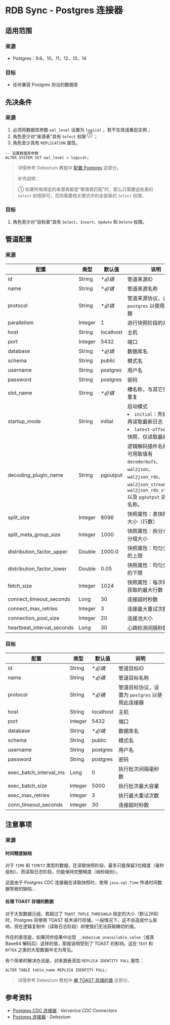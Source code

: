 # RDB Sync - Postgres 连接器

## 适用范围
### 来源
- Postgres：9.6，10，11，12，13，14

### 目标
- 任何兼容 Postgres 协议的数据库


## 先决条件
### 来源
1. 必须将数据库参数 `wal_level` 设置为 `logical` ，若不生效请重启实例；
2. 角色至少对“来源表”具有 `Select` 权限 <sup>①</sup> ；
3. 角色至少具有 `REPLICATION` 属性。

```postgresql
-- 设置数据库参数
ALTER SYSTEM SET wal_level = logical;
```

> 详情参考 Debezium 教程中 [配置 Postgres](https://debezium.io/documentation/reference/1.9/connectors/postgresql.html#setting-up-postgresql) 这部分。

> 补充说明：
> 
> ① 如果所有绑定的来源表都是“等值表匹配”时，那么只需要这些表的 `Select` 权限即可，否则需要相关模式中的全部表的 `Select` 权限。

### 目标
1. 角色至少对“目标表”具有 `Select`、`Insert`、`Update` 和 `Delete` 权限。


## 管道配置
### 来源
| 配置 | 类型 | 默认值 | 说明 |
|-|-|-|--|
| id | String | _*必填_ | 管道来源ID |
| name | String | _*必填_ | 管道来源名称 |
| protocol | String | _*必填_ | 管道来源协议，设置为 `postgres` 以使用此连接器 |
| parallelism | Integer | 1 | 进行快照阶段的并行度 |
| host | String | localhost | 主机 |
| port | Integer | 5432 | 端口 |
| database | String | _*必填_ | 数据库名 |
| schema | String | public | 模式名 |
| username | String | postgres | 用户名 |
| password | String | postgres | 密码 |
| slot_name | String | _*必填_ | 槽名称，与其它任务不可重复 |
| startup_mode | String | initial | 启动模式 <li>`initial`：先做快照，再读取最新日志；<li>`latest-offset`：跳过快照，仅读取最新日志。 |
| decoding_plugin_name | String | pgoutput | 逻辑解码插件名称 <br>可用取值有 `decoderbufs`、`wal2json`、`wal2json_rds`、`wal2json_streaming`、`wal2json_rds_streaming` 以及 `pgoutput` 这些插件名称。 |
| split_size | Integer | 8096 | 快照属性：表快照的分块大小（行数） |
| split_meta_group_size | Integer | 1000 | 快照属性：拆分元数据的分组大小 |
| distribution_factor_upper | Double | 1000.0 | 快照属性：均匀分布因子的上限 |
| distribution_factor_lower | Double | 0.05 | 快照属性：均匀分布因子的下限 |
| fetch_size | Integer | 1024 | 快照属性：每次轮询所能获取的最大行数 |
| connect_timeout_seconds | Long | 30 | 连接超时秒数 |
| connect_max_retries | Integer | 3 | 连接最大重试次数 |
| connection_pool_size | Integer | 20 | 连接池大小 |
| heartbeat_interval_seconds | Long | 30 | 心跳检测间隔秒数 |

### 目标
| 配置 | 类型 | 默认值 | 说明 |
|-|-|-|--|
| id | String | _*必填_ | 管道目标ID |
| name | String | _*必填_ | 管道目标名称 |
| protocol | String | _*必填_ | 管道目标协议，设置为 `postgres` 以使用此连接器 |
| host | String | localhost | 主机 |
| port | Integer | 5432 | 端口 |
| database | String | _*必填_ | 数据库名 |
| schema | String | public | 模式名 |
| username | String | postgres | 用户名 |
| password | String | postgres | 密码 |
| exec_batch_interval_ms | Long | 0 | 执行批次间隔毫秒数 |
| exec_batch_size | Integer | 5000 | 执行批次最大容量 |
| exec_max_retries | Integer | 3 | 执行最大重试次数 |
| conn_timeout_seconds | Integer | 30 | 连接超时秒数 |


## 注意事项
### 来源
#### 时间精度缺陷
对于 `TIME` 和 `TIMETZ` 类型的数据，在读取快照阶段，最多只能保留3位精度（毫秒级别）。而读取日志阶段，仍能保持完整精度（纳秒级别）。

这是由于 Postgres CDC 连接器在读取快照时，使用 `java.sql.Time` 传递时间数据导致的缺陷...

#### 处理 TOAST 存储的数据
对于大型数据元组，若超过了 `TOAST_TUPLE_THRESHOLD` 规定的大小（默认2KB）时，Postgres 将使用 TOAST 技术进行存储。一般情况下，这不会造成什么影响，但在逻辑复制中（读取日志阶段）却使我们无法获取确切的值。

外在的表现是，如果同步结果中出现 `__debezium_unavailable_value`（或其 Base64 解码后）这样的值，那就说明受到了 TOAST 的影响。这在 `TEXT` 和 `BYTEA` 之类的大型数据中尤为常见。

有个简单的解决办法是，对来源表添加 `REPLICA IDENTITY FULL` 属性：
```postgresql
ALTER TABLE table_name REPLICA IDENTITY FULL;
```

> 详情参考 Debezium 教程中 [被 TOAST 存储的值](https://debezium.io/documentation/reference/1.9/connectors/postgresql.html#postgresql-toasted-values) 这部分。


## 参考资料
- [Postgres CDC 连接器](https://github.com/ververica/flink-cdc-connectors/blob/master/docs/content/connectors/postgres-cdc.md) · _Ververica CDC Connectors_
- [Postgres 连接器](https://debezium.io/documentation/reference/1.9/connectors/postgresql.html) · _Debezium_
